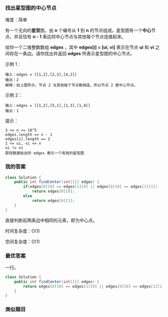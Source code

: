 ### 找出星型图的中心节点

难度：简单



有一个无向的**星型**图，由 **n** 个编号从 **1** 到 **n** 的节点组成。星型图有一个**中心**节点，并且恰有 **n - 1** 条边将中心节点与其他每个节点连接起来。

给你一个二维整数数组 **edges** ，其中 **edges[i] = [ui, vi]** 表示在节点 **ui** 和 **vi** 之间存在一条边。请你找出并返回 **edges** 所表示星型图的中心节点。

 

示例 1：

```
输入：edges = [[1,2],[2,3],[4,2]]
输出：2
解释：如上图所示，节点 2 与其他每个节点都相连，所以节点 2 是中心节点。
```

示例 2：

```
输入：edges = [[1,2],[5,1],[1,3],[1,4]]
输出：1
```

 

提示：

    3 <= n <= 10^5
    edges.length == n - 1
    edges[i].length == 2
    1 <= ui, vi <= n
    ui != vi
    题目数据给出的 edges 表示一个有效的星型图





### 我的答案

```java
class Solution {
    public int findCenter(int[][] edges) {
        if(edges[0][0] == edges[1][0] || edges[0][0] == edges[1][1])
            return edges[0][0];
        else
            return edges[0][1];
    }
}
```

直接判断前两条边中相同的元素，即为中心点。



时间复杂度：O(1)

空间复杂度：O(1)



### 最优答案

一行。

```java
class Solution {
    public int findCenter(int[][] edges) {
        return edges[0][0] == edges[1][0] || edges[0][0] == edges[1][1] ? edges[0][0] : edges[0][1];
    }
}
```



### 类似题目

